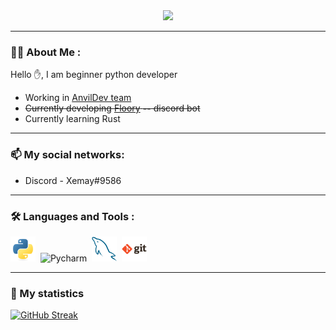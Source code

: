 <div id="header" align="center">
  <img src="https://media.giphy.com/media/du3J3cXyzhj75IOgvA/giphy.gif" width="100"/>
</div>

---

### :man_technologist: About Me :
Hello ✋, I am beginner python developer
- Working in [AnvilDev team](https://github.com/Anvilteam)
- ~~Сurrently developing [Floory](https://github.com/Anvilteam/Floory) **--** discord bot~~
- Currently learning Rust

---

### 📫 My social networks:
- Discord - Xemay#9586

---

### :hammer_and_wrench: Languages and Tools :
<div>
  <img src="https://github.com/devicons/devicon/blob/master/icons/python/python-original.svg" title="Python" alt="Python" width="40" height="40"/>&nbsp;
  <img src="https://upload.wikimedia.org/wikipedia/commons/1/1d/PyCharm_Icon.svg" title="Pycharm" alt="Pycharm" width"40" height="40"/>&nbsp;
  <img src="https://github.com/devicons/devicon/blob/master/icons/mysql/mysql-original.svg" title="MySQL" alt="MySQL" width"40" height="40"/>&nbsp;
  <img src="https://github.com/devicons/devicon/blob/master/icons/git/git-original-wordmark.svg" title="Git" **alt="Git" width="40" height="40"/>
</div>

---

### 📖 My statistics
[![GitHub Streak](http://github-readme-streak-stats.herokuapp.com?user=Xemay&theme=dark&background=000000)](https://git.io/streak-stats)
  
<!---
Xemay/Xemay is a ✨ special ✨ repository because its `README.md` (this file) appears on your GitHub profile.
You can click the Preview link to take a look at your changes.
--->
